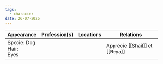 ```yaml
---
tags:
  - character
date: 26-07-2025
---
```


| **Appearance**                | **Profession**(s) | **Locations** | **Relations**                  |
| ----------------------------- | ----------------- | ------------- | ------------------------------ |
| Specie: Dog<br>Hair: <br>Eyes |                   |               | Apprécie [[Shail]] et [[Reya]] |
